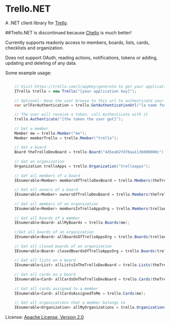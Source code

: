 # Trello.NET
A .NET client library for [Trello](https://trello.com).

##Trello.NET is discontinued because [Chello](https://bitbucket.org/mrshrinkray/chello/wiki/Home) is much better!

Currently supports readonly access to members, boards, lists, cards, checklists and organization.

Does not support OAuth, reading actions, notifications, tokens or adding, updating and deleting of any data.

Some example usage:

```csharp

	// Visit https://trello.com/1/appKey/generate to get your application key
	ITrello trello = new Trello("[your application key]");
	
	// Optional: Have the user browse to this url to authenticate your application
	var urlForAuthentication = trello.GetAuthenticationUrl("[a name for your application]");

	// The user will receive a token, call Authenticate with it
	trello.Authenticate("[the token the user got]");
	
	// Get a member
	Member me = trello.Member("me");
	Member memberTrello = trello.Member("trello");
	
	// Get a board
	Board theTrelloDevBoard = trello.Board("4d5ea62fd76aa1136000000c");
	
	// Get an organization
	Organization trelloApps = trello.Organization("trelloapps");
	
	// Get all members of a board
	IEnumerable<Member> membersOfTrelloDevBoard = trello.Members(theTrelloDevBoard);
	
	// Get all owners of a board
	IEnumerable<Member> ownersOfTrelloDevBoard = trello.Members(theTrelloDevBoard, MemberFilter.Owners);
	
	// Get all members of an organization
	IEnumerable<Member> membersInTrelloAppsOrg = trello.Members(trelloApps);
	
	// Get all boards of a member
	IEnumerable<Board> allMyBoards = trello.Boards(me);
	
	//Get all boards of an organization
	IEnumerable<Board> allBoardsOfTrelloAppsOrg = trello.Boards(trelloApps);
	
	// Get all closed boards of an organization
	IEnumerable<Board> closedBoardsOfTrelloAppsOrg = trello.Boards(trelloApps, BoardFilter.Closed);
	
	// Get all lists on a board
	IEnumerable<List> allListsInTheTrelloDevBoard = trello.Lists(theTrelloDevBoard);
	
	// Get all cards on a board
	IEnumerable<Card> allCardsOnTheTrelloDevBoard = trello.Cards(theTrelloDevBoard);
	
	// Get all cards assigned to a member
	IEnumerable<Card> allCardsAssignedToMe = trello.Cards(me);
	
	// Get all organizations that a member belongs to
	IEnumerable<Organization> allMyOrganizations = trello.Organizations(me);
```
	
License: [Apache License, Version 2.0](http://www.apache.org/licenses/LICENSE-2.0.html)	